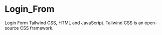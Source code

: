 # Login_From
Login Form Tailwind CSS, HTML and JavaScript.<be>
Tailwind CSS is an open-source CSS framework.
